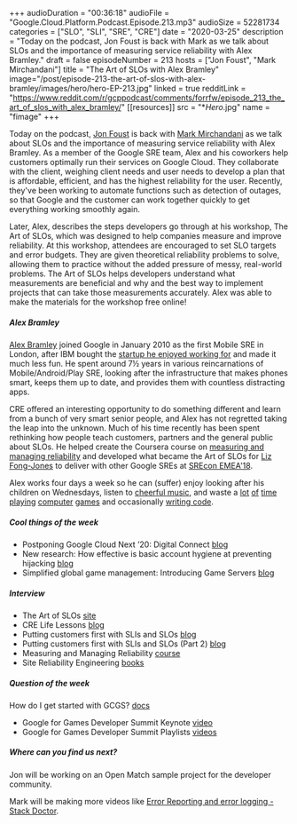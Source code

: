 +++
audioDuration = "00:36:18"
audioFile = "Google.Cloud.Platform.Podcast.Episode.213.mp3"
audioSize = 52281734
categories = ["SLO", "SLI", "SRE", "CRE"]
date = "2020-03-25"
description = "Today on the podcast, Jon Foust is back with Mark as we talk about SLOs and the importance of measuring service reliability with Alex Bramley."
draft = false
episodeNumber = 213
hosts = ["Jon Foust", "Mark Mirchandani"]
title = "The Art of SLOs with Alex Bramley"
image="/post/episode-213-the-art-of-slos-with-alex-bramley/images/hero/hero-EP-213.jpg"
linked = true
redditLink = "https://www.reddit.com/r/gcppodcast/comments/forrfw/episode_213_the_art_of_slos_with_alex_bramley/"
[[resources]]
  src = "**Hero*.jpg"
  name = "fimage"
+++

Today on the podcast, [Jon Foust](https://twitter.com/syntxerror1) is back with [Mark Mirchandani](https://twitter.com/markmirch) as we talk about SLOs and the importance of measuring service reliability with Alex Bramley. As a member of the Google SRE team, Alex and his coworkers help customers optimally run their services on Google Cloud. They collaborate with the client, weighing client needs and user needs to develop a plan that is affordable, efficient, and has the highest reliability for the user. Recently, they've been working to automate functions such as detection of outages, so that Google and the customer can work together quickly to get everything working smoothly again. 

Later, Alex, describes the steps developers go through at his workshop, The Art of SLOs, which was designed to help companies measure and improve reliability. At this workshop, attendees are encouraged to set SLO targets and error budgets. They are given theoretical reliability problems to solve, allowing them to practice without the added pressure of messy, real-world problems. The Art of SLOs helps developers understand what measurements are beneficial and why and the best way to implement projects that can take those measurements accurately. Alex was able to make the materials for the workshop free online!

<!--more-->

##### Alex Bramley

[Alex Bramley](https://cre.page.link/art-of-slos-help) joined Google in January 2010 as the first Mobile SRE in London, after IBM bought the [startup he enjoyed working for](https://www.software.ac.uk/blog/2016-09-30-heroes-software-engineering-men-and-women-transitive) and made it much less fun. He spent around 7½ years in various reincarnations of Mobile/Android/Play SRE, looking after the infrastructure that makes phones smart, keeps them up to date, and provides them with countless distracting apps. 

CRE offered an interesting opportunity to do something different and learn from a bunch of very smart senior people, and Alex has not regretted taking the leap into the unknown. Much of his time recently has been spent rethinking how people teach customers, partners and the general public about SLOs. He helped create the Coursera course on [measuring and managing reliability](https://cre.page.link/coursera) and developed what became the Art of SLOs for [Liz Fong-Jones](http://twitter.com/lizthegrey) to deliver with other Google SREs at [SREcon EMEA'18](https://www.usenix.org/conference/srecon18europe/presentation/fong-jones-0).

Alex works four days a week so he can (suffer) enjoy looking after his children on Wednesdays, listen to [cheerful music](https://www.mixcloud.com/kleinerbrain/luna-cs-mirror-mix/), and waste a [lot](http://www.zachtronics.com/) [of](https://www.egosoft.com/games/x4/info_en.php) [time](https://www.feed-the-beast.com/) [playing](http://www.factorio.com/) [computer](https://www.klei.com/games/oxygen-not-included) [games](https://www.zelda.com/breath-of-the-wild/) and occasionally [writing code](http://github.com/fluffle/).

##### Cool things of the week

* Postponing Google Cloud Next ’20: Digital Connect [blog](https://cloud.google.com/blog/topics/inside-google-cloud/postponing-google-cloud-next20-digital-connect)
* New research: How effective is basic account hygiene at preventing hijacking [blog](https://security.googleblog.com/2019/05/new-research-how-effective-is-basic.html)
* Simplified global game management: Introducing Game Servers [blog](https://cloud.google.com/blog/products/gaming/introducing-google-cloud-game-servers)

##### Interview

* The Art of SLOs [site](https://cre.page.link/art-of-slos)
* CRE Life Lessons [blog](https://cloud.google.com/blog/topics/cre-life-lessons)
* Putting customers first with SLIs and SLOs [blog](https://medium.com/the-telegraph-engineering/putting-customers-first-with-slis-and-slos-15352f9b6cbc)
* Putting customers first with SLIs and SLOs (Part 2) [blog](https://medium.com/the-telegraph-engineering/putting-customers-first-with-slis-and-slos-part-2-6b5c2452aecd)
* Measuring and Managing Reliability [course](https://cre.page.link/coursera)
* Site Reliability Engineering [books](https://landing.google.com/sre/books/)

##### Question of the week

How do I get started with GCGS? [docs](https://cloud.google.com/game-servers/docs)

* Google for Games Developer Summit Keynote [video](https://www.youtube.com/watch?v=2haNNRU1Gxs)
* Google for Games Developer Summit Playlists [videos](https://www.youtube.com/user/GoogleDevelopers/playlists?view=50&sort=dd&shelf_id=88)
     
##### Where can you find us next?

Jon will be working on an Open Match sample project for the developer community.

Mark will be making more videos like [Error Reporting and error logging - Stack Doctor](https://www.youtube.com/watch?v=wcEL6ES0dAI).